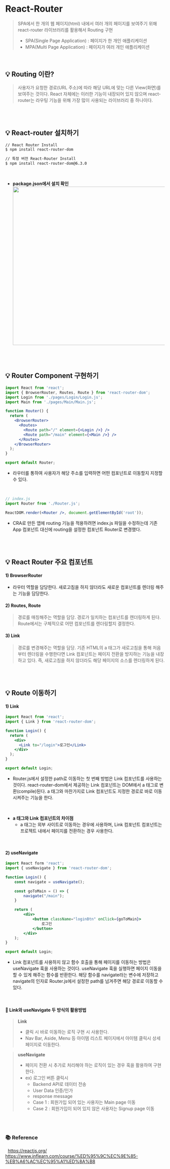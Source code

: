 # React-Router

> SPA에서 한 개의 웹 페이지(html) 내에서 여러 개의 페이지를 보여주기 위해 react-router 라이브러리를 활용해서 Routing 구현
>
> - SPA(Single Page Application) : 페이지가 한 개인 애플리케이션
> - MPA(Multi Page Application) : 페이지가 여러 개인 애플리케이션

<br>

## 💡 Routing 이란?

> 사용자가 요청한 경로(URL 주소)에 따라 해당 URL에 맞는 다른 View(화면)를 보여주는 것이다.
> React 자체에는 이러한 기능이 내장되어 있지 않으며 react-router는 라우팅 기능을 위해 가장 많이 사용되는 라이브러리 중 하나이다.

<br>
<br>

## 💡 React-router 설치하기

```bash
// React Router Install
$ npm install react-router-dom

// 특정 버전 React-Router Install
$ npm install react-router-dom@6.3.0
```

<br>

- **package.json에서 설치 확인**
  <img src='https://user-images.githubusercontent.com/66936285/202854674-aefc7d21-2cc8-4358-8e92-19d7c8410bfb.png' width=500>

<br>
<br>

## 💡 Router Component 구현하기

```jsx
import React from 'react';
import { BrowserRouter, Routes, Route } from 'react-router-dom';
import Login from './pages/Login/Login.js';
import Main from './pages/Main/Main.js';

function Router() {
  return (
    <BrowserRouter>
      <Routes>
        <Route path="/" element={<Login />} />
        <Route path="/main" element={<Main />} />
      </Routes>
    </BrowserRouter>
  );
}

export default Router;
```

- 라우터를 통하여 사용자가 해당 주소를 입력하면 어떤 컴포넌트로 이동할지 지정할 수 있다.

<br>

```jsx
// index.js
import Router from './Router.js';

ReactDOM.render(<Router />, document.getElementById('root'));
```

- CRA로 만든 앱에 routing 기능을 적용하려면 index.js 파일을 수정하는데 기존 App 컴포넌트 대신에 routing을 설정한 컴포넌트 Router로 변경했다.

<br>
<br>

## 💡 React Router 주요 컴포넌트

#### 1) BrowserRouter

- 라우터 역할을 담당한다. 새로고침을 하지 않더라도 새로운 컴포넌트를 렌더링 해주는 기능을 담당한다.

#### 2) Routes, Route

> 경로를 매칭해주는 역할을 담당. 경로가 일치하는 컴포넌트를 렌더링하게 된다. Route에서는 구체적으로 어떤 컴포넌트를 렌더링할지 결정한다.

#### 3) Link

> 경로를 변경해주는 역할을 담당. 기존 HTML의 a 태그가 새로고침을 통해 처음부터 렌더링을 수행한다면 Link 컴포넌트는 페이지 전환을 방지하는 기능을 내장하고 있다.
> 즉, 새로고침을 하지 않더라도 해당 페이지의 소스를 렌더링하게 된다.

<br>
<br>

## 💡 Route 이동하기

#### 1) Link

```jsx
import React from 'react';
import { Link } from 'react-router-dom';

function Login() {
  return (
    <div>
      <Link to="/login">로그인</Link>
    </div>
  );
}

export default Login;
```

- Router.js에서 설정한 path로 이동하는 첫 번째 방법은 Link 컴포넌트를 사용하는 것이다.
  react-router-dom에서 제공하는 Link 컴포넌트는 DOM에서 a 태그로 변환(compile)된다.
  a 태그와 마찬가지로 Link 컴포넌트도 지정한 경로로 바로 이동시켜주는 기능을 한다.

<br>

- **a 태그와 Link 컴포넌트의 차이점**
  - a 태그는 외부 사이트로 이동하는 경우에 사용하며, Link 컴포넌트 컴포넌트는 프로젝트 내에서 페이지를 전환하는 경우 사용한다.

<br>

#### 2) useNavigate

```jsx
import React form 'react';
import { useNavigate } from 'react-router-dom';

function Login() {
	const navigate = useNavigate();

    const goToMain = () => {
    	navigate("/main");
    }

    return (
    	<div>
        	<button className="loginBtn" onClick={goToMain}>
            	로그인
            </button>
        </div>
    );
}

export default Login;
```

- Link 컴포넌트를 사용하지 않고 함수 호출을 통해 페이지를 이동하는 방법은 useNavigate 훅을 사용하는 것이다.
  useNavigate 훅을 실행하면 페이지 이동을 할 수 있게 해주는 함수를 반환한다.
  해당 함수를 navigate라는 변수에 저장하고 navigate의 인자로 Router.js에서 설정한 path를 넘겨주면 해당 경로로 이동할 수 있다.

<br>

#### 🔖 Link와 useNavigate 두 방식의 활용방법

> **Link**
>
> - 클릭 시 바로 이동하는 로직 구현 시 사용한다.
> - Nav Bar, Aside, Menu 등 아이템 리스트 페이지에서 아이템 클릭시 상세 페이지로 이동한다.

> **useNavigate**
>
> - 페이지 전환 시 추가로 처리해야 하는 로직이 있는 경우 훅을 활용하여 구현한다.
> - ex) 로그인 버튼 클릭시
>   - Backend API로 데이터 전송
>   - User Data 인증/인가
>   - response message
>   - Case 1 : 회원가입 되어 있는 사용자는 Main page 이동
>   - Case 2 : 회원가입이 되어 있지 않은 사용자는 Signup page 이동

<br>
<br>

### 📚 Reference

&nbsp; https://reactjs.org/
&nbsp; https://www.inflearn.com/course/%ED%95%9C%EC%9E%85-%EB%A6%AC%EC%95%A1%ED%8A%B8

<br>
<br>
